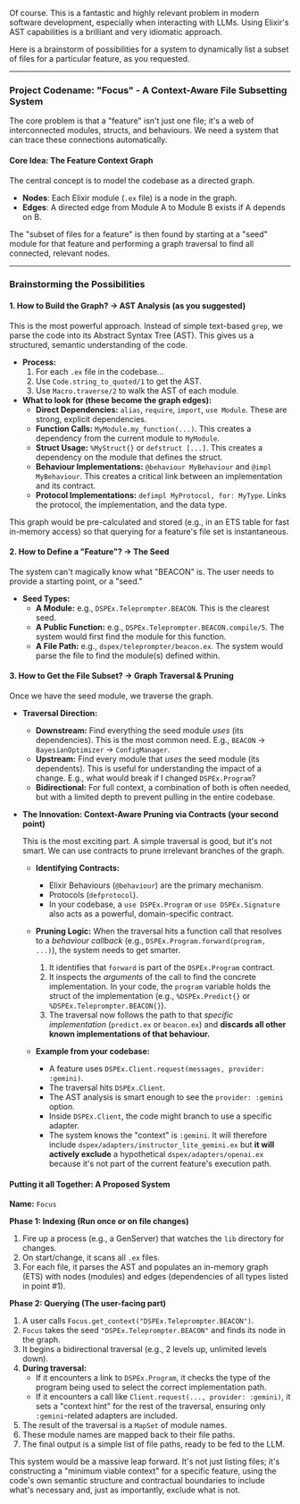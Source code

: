 Of course. This is a fantastic and highly relevant problem in modern software development, especially when interacting with LLMs. Using Elixir's AST capabilities is a brilliant and very idiomatic approach.

Here is a brainstorm of possibilities for a system to dynamically list a subset of files for a particular feature, as you requested.

---

### **Project Codename: "Focus" - A Context-Aware File Subsetting System**

The core problem is that a "feature" isn't just one file; it's a web of interconnected modules, structs, and behaviours. We need a system that can trace these connections automatically.

#### **Core Idea: The Feature Context Graph**

The central concept is to model the codebase as a directed graph.

*   **Nodes**: Each Elixir module (`.ex` file) is a node in the graph.
*   **Edges**: A directed edge from Module A to Module B exists if A depends on B.

The "subset of files for a feature" is then found by starting at a "seed" module for that feature and performing a graph traversal to find all connected, relevant nodes.

---

### **Brainstorming the Possibilities**

#### **1. How to Build the Graph? -> AST Analysis (as you suggested)**

This is the most powerful approach. Instead of simple text-based `grep`, we parse the code into its Abstract Syntax Tree (AST). This gives us a structured, semantic understanding of the code.

*   **Process:**
    1.  For each `.ex` file in the codebase...
    2.  Use `Code.string_to_quoted/1` to get the AST.
    3.  Use `Macro.traverse/2` to walk the AST of each module.
*   **What to look for (these become the graph edges):**
    *   **Direct Dependencies:** `alias`, `require`, `import`, `use Module`. These are strong, explicit dependencies.
    *   **Function Calls:** `MyModule.my_function(...)`. This creates a dependency from the current module to `MyModule`.
    *   **Struct Usage:** `%MyStruct{}` or `defstruct [...]`. This creates a dependency on the module that defines the struct.
    *   **Behaviour Implementations:** `@behaviour MyBehaviour` and `@impl MyBehaviour`. This creates a critical link between an implementation and its contract.
    *   **Protocol Implementations:** `defimpl MyProtocol, for: MyType`. Links the protocol, the implementation, and the data type.

This graph would be pre-calculated and stored (e.g., in an ETS table for fast in-memory access) so that querying for a feature's file set is instantaneous.

#### **2. How to Define a "Feature"? -> The Seed**

The system can't magically know what "BEACON" is. The user needs to provide a starting point, or a "seed."

*   **Seed Types:**
    *   **A Module:** e.g., `DSPEx.Teleprompter.BEACON`. This is the clearest seed.
    *   **A Public Function:** e.g., `DSPEx.Teleprompter.BEACON.compile/5`. The system would first find the module for this function.
    *   **A File Path:** e.g., `dspex/teleprompter/beacon.ex`. The system would parse the file to find the module(s) defined within.

#### **3. How to Get the File Subset? -> Graph Traversal & Pruning**

Once we have the seed module, we traverse the graph.

*   **Traversal Direction:**
    *   **Downstream:** Find everything the seed module *uses* (its dependencies). This is the most common need. E.g., `BEACON` -> `BayesianOptimizer` -> `ConfigManager`.
    *   **Upstream:** Find every module that *uses* the seed module (its dependents). This is useful for understanding the impact of a change. E.g., what would break if I changed `DSPEx.Program`?
    *   **Bidirectional:** For full context, a combination of both is often needed, but with a limited depth to prevent pulling in the entire codebase.

*   **The Innovation: Context-Aware Pruning via Contracts (your second point)**

    This is the most exciting part. A simple traversal is good, but it's not smart. We can use contracts to prune irrelevant branches of the graph.

    *   **Identifying Contracts:**
        *   Elixir Behaviours (`@behaviour`) are the primary mechanism.
        *   Protocols (`defprotocol`).
        *   In your codebase, a `use DSPEx.Program` or `use DSPEx.Signature` also acts as a powerful, domain-specific contract.

    *   **Pruning Logic:**
        When the traversal hits a function call that resolves to a *behaviour callback* (e.g., `DSPEx.Program.forward(program, ...)`), the system needs to get smarter.

        1.  It identifies that `forward` is part of the `DSPEx.Program` contract.
        2.  It inspects the *arguments* of the call to find the concrete implementation. In your code, the `program` variable holds the struct of the implementation (e.g., `%DSPEx.Predict{}` or `%DSPEx.Teleprompter.BEACON{}`).
        3.  The traversal now follows the path to that *specific implementation* (`predict.ex` or `beacon.ex`) and **discards all other known implementations of that behaviour.**

    *   **Example from your codebase:**
        *   A feature uses `DSPEx.Client.request(messages, provider: :gemini)`.
        *   The traversal hits `DSPEx.Client`.
        *   The AST analysis is smart enough to see the `provider: :gemini` option.
        *   Inside `DSPEx.Client`, the code might branch to use a specific adapter.
        *   The system knows the "context" is `:gemini`. It will therefore include `dspex/adapters/instructor_lite_gemini.ex` but **it will actively exclude** a hypothetical `dspex/adapters/openai.ex` because it's not part of the current feature's execution path.

#### **Putting it all Together: A Proposed System**

**Name:** `Focus`

**Phase 1: Indexing (Run once or on file changes)**
1.  Fire up a process (e.g., a GenServer) that watches the `lib` directory for changes.
2.  On start/change, it scans all `.ex` files.
3.  For each file, it parses the AST and populates an in-memory graph (ETS) with nodes (modules) and edges (dependencies of all types listed in point #1).

**Phase 2: Querying (The user-facing part)**
1.  A user calls `Focus.get_context("DSPEx.Teleprompter.BEACON")`.
2.  `Focus` takes the seed `"DSPEx.Teleprompter.BEACON"` and finds its node in the graph.
3.  It begins a bidirectional traversal (e.g., 2 levels up, unlimited levels down).
4.  **During traversal:**
    *   If it encounters a link to `DSPEx.Program`, it checks the type of the program being used to select the correct implementation path.
    *   If it encounters a call like `Client.request(..., provider: :gemini)`, it sets a "context hint" for the rest of the traversal, ensuring only `:gemini`-related adapters are included.
5.  The result of the traversal is a `MapSet` of module names.
6.  These module names are mapped back to their file paths.
7.  The final output is a simple list of file paths, ready to be fed to the LLM.

This system would be a massive leap forward. It's not just listing files; it's constructing a "minimum viable context" for a specific feature, using the code's own semantic structure and contractual boundaries to include what's necessary and, just as importantly, exclude what is not.
